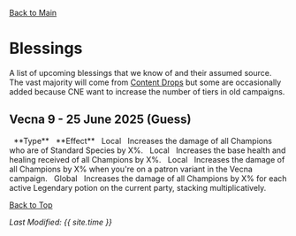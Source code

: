 [Back to Main](index.md)

# Blessings

A list of upcoming blessings that we know of and their assumed source. The vast majority will come from [Content Drops](contentdrops.md) but some are occasionally added because CNE want to increase the number of tiers in old campaigns.

## Vecna 9 - 25 June 2025 (Guess)

<span class="blessingsTableColumn">
    <span class="blessingsTableRowHeader">
        <span class="blessingsTableType">
            <span style="margin-left: 8px;">**Type**</span>
        </span>
        <span class="blessingsTableEffect">
            <span style="margin-left: 8px;">**Effect**</span>
        </span>
    </span>
    <span class="blessingsTableRow">
        <span class="blessingsTableType">
            <span style="margin-left: 8px;">Local</span>
        </span>
        <span class="blessingsTableEffect">
            <span style="margin-left: 8px;">Increases the damage of all Champions who are of Standard Species by X%.</span>
        </span>
    </span>
    <span class="blessingsTableRow">
        <span class="blessingsTableType">
            <span style="margin-left: 8px;">Local</span>
        </span>
        <span class="blessingsTableEffect">
            <span style="margin-left: 8px;">Increases the base health and healing received of all Champions by X%.</span>
        </span>
    </span>
    <span class="blessingsTableRow">
        <span class="blessingsTableType">
            <span style="margin-left: 8px;">Local</span>
        </span>
        <span class="blessingsTableEffect">
            <span style="margin-left: 8px;">Increases the damage of all Champions by X% when you're on a patron variant in the Vecna campaign.</span>
        </span>
    </span>
    <span class="blessingsTableRow">
        <span class="blessingsTableType">
            <span style="margin-left: 8px;">Global</span>
        </span>
        <span class="blessingsTableEffect">
            <span style="margin-left: 8px;">Increases the damage of all Champions by X% for each active Legendary potion on the current party, stacking multiplicatively.</span>
        </span>
    </span>
</span>

[Back to Top](#top)

*Last Modified: {{ site.time }}*